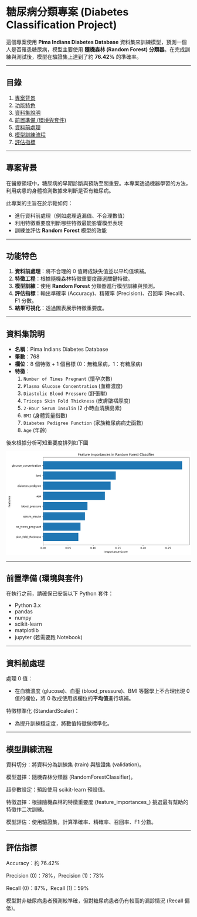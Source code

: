 # 糖尿病分類專案 (Diabetes Classification Project)

這個專案使用 **Pima Indians Diabetes Database** 資料集來訓練模型，預測一個人是否罹患糖尿病，模型主要使用 **隨機森林 (Random Forest) 分類器**。在完成訓練與測試後，模型在驗證集上達到了約 **76.42%** 的準確率。

---

## 目錄
1. [專案背景](#專案背景)  
2. [功能特色](#功能特色)  
3. [資料集說明](#資料集說明)  
4. [前置準備 (環境與套件)](#前置準備環境與套件)  
5. [資料前處理](#資料前處理)  
6. [模型訓練流程](#模型訓練流程)  
7. [評估指標](#評估指標)  

---

## 專案背景
在醫療領域中，糖尿病的早期診斷與預防至關重要。本專案透過機器學習的方法，利用病患的身體檢測數據來判斷是否有糖尿病。
  
此專案的主旨在於示範如何：
- 進行資料前處理（例如處理遺漏值、不合理數值）  
- 利用特徵重要度判斷哪些特徵最能影響模型表現  
- 訓練並評估 **Random Forest** 模型的效能  

---

## 功能特色
1. **資料前處理**：將不合理的 0 值轉成缺失值並以平均值填補。  
2. **特徵工程**：根據隨機森林特徵重要度篩選關鍵特徵。  
3. **模型訓練**：使用 **Random Forest** 分類器進行模型訓練與預測。  
4. **評估指標**：輸出準確率 (Accuracy)、精確率 (Precision)、召回率 (Recall)、F1 分數。  
5. **結果可視化**：透過圖表展示特徵重要度。

---

## 資料集說明
- **名稱**：Pima Indians Diabetes Database  
- **筆數**：768  
- **欄位**：8 個特徵 + 1 個目標 (0：無糖尿病，1：有糖尿病)  
- **特徵**：
  1. `Number of Times Pregnant` (懷孕次數)  
  2. `Plasma Glucose Concentration` (血糖濃度)  
  3. `Diastolic Blood Pressure` (舒張壓)  
  4. `Triceps Skin Fold Thickness` (皮膚皺褶厚度)  
  5. `2-Hour Serum Insulin` (2 小時血清胰島素)  
  6. `BMI` (身體質量指數)  
  7. `Diabetes Pedigree Function` (家族糖尿病病史函數)  
  8. `Age` (年齡)  

後來根據分析可知重要度排列如下圖

![alt text](image.png)

---

## 前置準備 (環境與套件)
在執行之前，請確保已安裝以下 Python 套件：
- Python 3.x
- pandas
- numpy
- scikit-learn
- matplotlib
- jupyter (若需要跑 Notebook)

---

## 資料前處理

處理 0 值：
- 在血糖濃度 (glucose)、血壓 (blood_pressure)、BMI 等醫學上不合理出現 0 值的欄位，將 0 改成使用該欄位的**平均值**進行填補。

特徵標準化 (StandardScaler)：
- 為提升訓練穩定度，將數值特徵做標準化。

---

## 模型訓練流程

資料切分：將資料分為訓練集 (train) 與驗證集 (validation)。

模型選擇：隨機森林分類器 (RandomForestClassifier)。

超參數設定：預設使用 scikit-learn 預設值。

特徵選擇：根據隨機森林的特徵重要度 (feature_importances_) 挑選最有幫助的特徵作二次訓練。

模型評估：使用驗證集，計算準確率、精確率、召回率、F1 分數。

---

## 評估指標

Accuracy：約 76.42%

Precision (0)：78%，Precision (1)：73%

Recall (0)：87%，Recall (1)：59%

模型對非糖尿病患者預測較準確，但對糖尿病患者仍有較高的漏診情況 (Recall 偏低)。